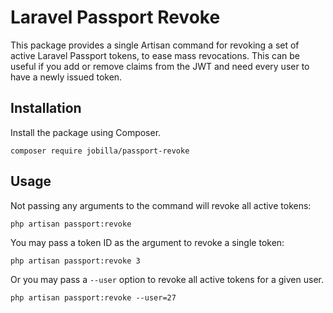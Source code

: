 # Laravel Passport Revoke

This package provides a single Artisan command for revoking a set of
active Laravel Passport tokens, to ease mass revocations. This can
be useful if you add or remove claims from the JWT and need every
user to have a newly issued token.

## Installation

Install the package using Composer.
```
composer require jobilla/passport-revoke
```

## Usage

Not passing any arguments to the command will revoke all active tokens:
```
php artisan passport:revoke
```

You may pass a token ID as the argument to revoke a single token:
```
php artisan passport:revoke 3
```

Or you may pass a `--user` option to revoke all active tokens for a given
user.

```
php artisan passport:revoke --user=27
```
